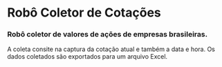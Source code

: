 # Robô Coletor de Cotações
### Robô coletor de valores de ações de empresas brasileiras.
A coleta consite na captura da cotação atual e também a data e hora. Os dados coletados são exportados para um arquivo Excel.
